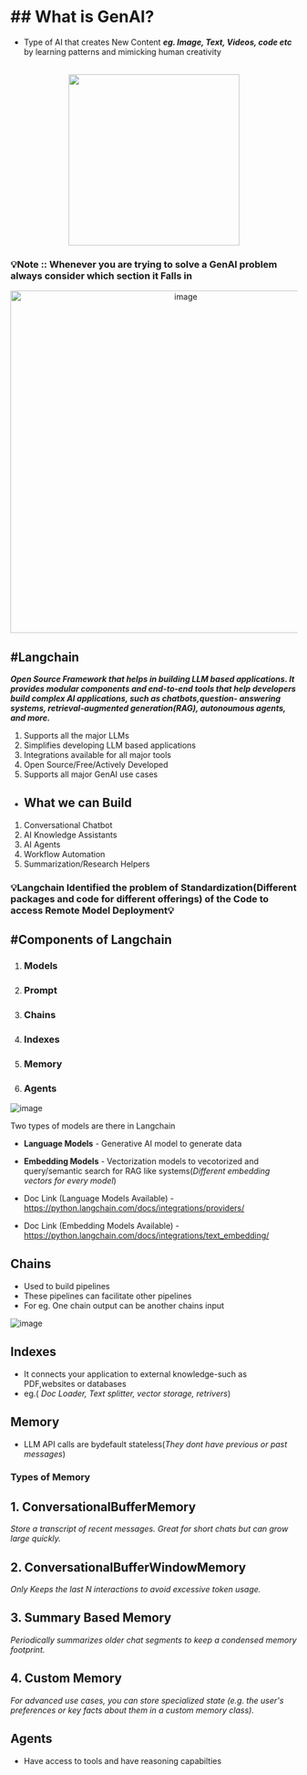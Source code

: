 # ## **What is GenAI**?
- Type of AI that creates New Content ***eg. Image, Text, Videos, code etc*** by learning patterns and mimicking human creativity
<br>

<div align="center">
  <img width="300px" src="https://miro.medium.com/v2/resize:fit:1100/format:webp/1*f5y9ezDXqQ5uS6QRZPwSuQ.png" />
</div>

### 💡Note :: Whenever you are trying to solve a GenAI problem always consider which section it Falls in
<div align="center">
  <img width="600px" src="https://i.ibb.co/nH35r3P/image.png" alt="image" border="0">
</div>

## #Langchain

***Open Source Framework that helps in building LLM based applications. It provides modular components and end-to-end tools that help developers build complex AI applications, such as chatbots,question- answering systems, retrieval-augmented generation(RAG), autonoumous agents, and more.***

  1. Supports all the major LLMs
  2. Simplifies developing LLM based applications
  3. Integrations available for all major tools
  4. Open Source/Free/Actively Developed
  5. Supports all major GenAI use cases



- ## What we can Build
1. Conversational Chatbot
1. AI Knowledge Assistants
1. AI Agents
1. Workflow Automation
1. Summarization/Research Helpers


### 💡Langchain Identified the problem of Standardization(Different packages and code for different offerings) of the Code to access Remote Model Deployment💡

## #Components of Langchain
1. ### Models
2. ### Prompt
3. ### Chains
4. ### Indexes
5. ### Memory
6. ### Agents

<img src="https://i.ibb.co/q3FwjHbv/image.png" alt="image" border="0">

Two types of models are there in Langchain 
- **Language Models** - Generative AI model to generate data
- **Embedding Models** - Vectorization models to vecotorized and query/semantic search for RAG like systems(*Different embedding vectors for every model*)

- Doc Link (Language Models Available) - https://python.langchain.com/docs/integrations/providers/
- Doc Link (Embedding Models Available) - https://python.langchain.com/docs/integrations/text_embedding/


## Chains

- Used to build pipelines
- These pipelines can facilitate other pipelines
- For eg. One chain output can be another chains input

<img src="https://i.ibb.co/B0XZC5W/image.png" alt="image" border="0">

## Indexes

- It connects your application to external knowledge-such as PDF,websites or databases
- eg.( *Doc Loader, Text splitter, vector storage, retrivers*)

## Memory

- LLM API calls are bydefault stateless(*They dont have previous or past messages*)

### Types of Memory

**1. ConversationalBufferMemory**  
---
*Store a transcript of recent messages. Great for short chats but can grow large quickly.*

**2. ConversationalBufferWindowMemory**  
---
*Only Keeps the last N interactions to avoid excessive token usage.*

**3. Summary Based Memory**  
---
*Periodically summarizes older chat segments to keep a condensed memory footprint.*

**4. Custom Memory**  
---
*For advanced use cases, you can store specialized state (e.g. the user's preferences or key facts about them in a custom memory class).*

## Agents
- Have access to tools and have reasoning capabilties


